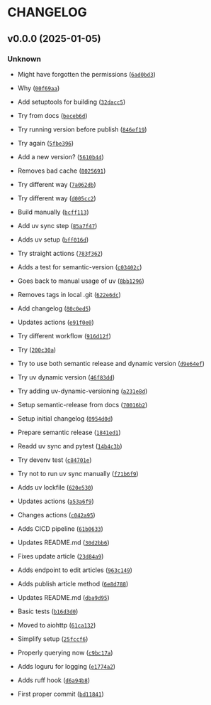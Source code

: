 # CHANGELOG


## v0.0.0 (2025-01-05)

### Unknown

* Might have forgotten the permissions ([`6ad0bd3`](https://github.com/AlejandroGomezFrieiro/devto.py/commit/6ad0bd37e8d56da6beb76c3be7efbdec9b367d07))

* Why ([`00f69aa`](https://github.com/AlejandroGomezFrieiro/devto.py/commit/00f69aab7d622697b22cfc4e547ea00b37c0ec10))

* Add setuptools for building ([`32dacc5`](https://github.com/AlejandroGomezFrieiro/devto.py/commit/32dacc599ddc5b0787f708336c52a239f64db659))

* Try from docs ([`beceb6d`](https://github.com/AlejandroGomezFrieiro/devto.py/commit/beceb6d615276d456926acd8398da5bd8430fd5c))

* Try running version before publish ([`846ef19`](https://github.com/AlejandroGomezFrieiro/devto.py/commit/846ef190ff4353dc9c216a0261b83601d19860ee))

* Try again ([`5fbe396`](https://github.com/AlejandroGomezFrieiro/devto.py/commit/5fbe3966f9d765e69b2c82f07e633f54b8c87a3f))

* Add a new version? ([`5610b44`](https://github.com/AlejandroGomezFrieiro/devto.py/commit/5610b4470335bb2091463b717c6c5bb66addb649))

* Removes bad cache ([`8025691`](https://github.com/AlejandroGomezFrieiro/devto.py/commit/8025691401ecdf12eb15e7b94874598acb899d89))

* Try different way ([`7a062db`](https://github.com/AlejandroGomezFrieiro/devto.py/commit/7a062db14a18de0a92da06803a1db77381654db0))

* Try different way ([`d005cc2`](https://github.com/AlejandroGomezFrieiro/devto.py/commit/d005cc25a44ba87e3da7569d62a284fc3c054c72))

* Build manually ([`bcff113`](https://github.com/AlejandroGomezFrieiro/devto.py/commit/bcff1137c35977d22eec0d8dd611ce3412ae4c13))

* Add uv sync step ([`85a7f47`](https://github.com/AlejandroGomezFrieiro/devto.py/commit/85a7f47080d6cf318e8e2bfe5946769fb0e7b368))

* Adds uv setup ([`bff016d`](https://github.com/AlejandroGomezFrieiro/devto.py/commit/bff016db1d0956adfc3ec6344424a13b486ad420))

* Try straight actions ([`783f362`](https://github.com/AlejandroGomezFrieiro/devto.py/commit/783f3621aeeb1b7a59fe927b5a5912ffc25aca02))

* Adds a test for semantic-version ([`c03402c`](https://github.com/AlejandroGomezFrieiro/devto.py/commit/c03402c38326228a974ff2f0c188d6d41671be05))

* Goes back to manual usage of uv ([`8bb1296`](https://github.com/AlejandroGomezFrieiro/devto.py/commit/8bb129624583ee9a770a4612d47b4decb433863e))

* Removes tags in local .git ([`622e6dc`](https://github.com/AlejandroGomezFrieiro/devto.py/commit/622e6dc886ccd6e181b684e3fbe10bf4b54fcba1))

* Add changelog ([`80c0ed5`](https://github.com/AlejandroGomezFrieiro/devto.py/commit/80c0ed5f19f67eba642176e311b00d9140bff5bd))

* Updates actions ([`e91f0e0`](https://github.com/AlejandroGomezFrieiro/devto.py/commit/e91f0e0350cad7d1b1732d0fec5641f151f26ad6))

* Try different workflow ([`916d12f`](https://github.com/AlejandroGomezFrieiro/devto.py/commit/916d12feec94f59cd585ca70ae188882f847221b))

* Try ([`200c30a`](https://github.com/AlejandroGomezFrieiro/devto.py/commit/200c30a261418d5078a4737f8b26d6ee35409791))

* Try to use both semantic release and dynamic version ([`d9e64ef`](https://github.com/AlejandroGomezFrieiro/devto.py/commit/d9e64ef91a3d86d4434aa798b5a95eb384c17016))

* Try uv dynamic version ([`46f83dd`](https://github.com/AlejandroGomezFrieiro/devto.py/commit/46f83ddc72540023070b3c49ed8c367226acf8dc))

* Try adding uv-dynamic-versioning ([`a231e8d`](https://github.com/AlejandroGomezFrieiro/devto.py/commit/a231e8d401c2ca2afae59811b286b6369fdf8823))

* Setup semantic-release from docs ([`70016b2`](https://github.com/AlejandroGomezFrieiro/devto.py/commit/70016b2bf2d1857f909513db53f3ce65e8aba0e7))

* Setup initial changelog ([`0954d0d`](https://github.com/AlejandroGomezFrieiro/devto.py/commit/0954d0d423fa3b1330c8b8cefabf96dc9bd527c7))

* Prepare semantic release ([`1841ed1`](https://github.com/AlejandroGomezFrieiro/devto.py/commit/1841ed12054da784e4320c3cd6419e93224da6d6))

* Readd uv sync and pytest ([`14b4c3b`](https://github.com/AlejandroGomezFrieiro/devto.py/commit/14b4c3bc32dc1260b5f01610d49e54a0850f1b85))

* Try devenv test ([`c84701e`](https://github.com/AlejandroGomezFrieiro/devto.py/commit/c84701ee5ae9329e8c79569e3c7f977e3e8ae04e))

* Try not to run uv sync manually ([`f71b6f9`](https://github.com/AlejandroGomezFrieiro/devto.py/commit/f71b6f956a0de8b3f0d590ff0649a58d00d926f6))

* Adds uv lockfile ([`620e530`](https://github.com/AlejandroGomezFrieiro/devto.py/commit/620e5304945850b34727c101852d1b9d15661265))

* Updates actions ([`a53a6f9`](https://github.com/AlejandroGomezFrieiro/devto.py/commit/a53a6f9e55c8a87e247977b8d64fe43a8cddf2c8))

* Changes actions ([`c042a95`](https://github.com/AlejandroGomezFrieiro/devto.py/commit/c042a953be1106d0b0407dd7ff889b34dfa71b3a))

* Adds CICD pipeline ([`61b0633`](https://github.com/AlejandroGomezFrieiro/devto.py/commit/61b0633432dd915815c56d8a25068b2eacf39acb))

* Updates README.md ([`30d2bb6`](https://github.com/AlejandroGomezFrieiro/devto.py/commit/30d2bb63209754a00e57de882b587c7678525738))

* Fixes update article ([`23d84a9`](https://github.com/AlejandroGomezFrieiro/devto.py/commit/23d84a926fc54d135143ba76d6bf485b10187131))

* Adds endpoint to edit articles ([`963c149`](https://github.com/AlejandroGomezFrieiro/devto.py/commit/963c149b9bf81fa8be0525d7ba14ffe466420d12))

* Adds publish article method ([`6e8d788`](https://github.com/AlejandroGomezFrieiro/devto.py/commit/6e8d788eb2e3a661b0d9e20043e39e8c4e830ad0))

* Updates README.md ([`dba9d95`](https://github.com/AlejandroGomezFrieiro/devto.py/commit/dba9d95ff94f82acb41bcfebe088bb824aee0222))

* Basic tests ([`b16d3d0`](https://github.com/AlejandroGomezFrieiro/devto.py/commit/b16d3d057ffdc7f64ba29672c09af25599c3278c))

* Moved to aiohttp ([`61ca132`](https://github.com/AlejandroGomezFrieiro/devto.py/commit/61ca1322a6b3ac9b3d58c272d26494ca20f1e933))

* Simplify setup ([`25fccf6`](https://github.com/AlejandroGomezFrieiro/devto.py/commit/25fccf6e211db3649d85edf6f4044a3b5441fd69))

* Properly querying now ([`c9bc17a`](https://github.com/AlejandroGomezFrieiro/devto.py/commit/c9bc17a8c6b61fc145d2f7f3b351000ff35c4199))

* Adds loguru for logging ([`e1774a2`](https://github.com/AlejandroGomezFrieiro/devto.py/commit/e1774a2e10dba31cbb2f6b1a72575ffb77e3f1d7))

* Adds ruff hook ([`d6a94b8`](https://github.com/AlejandroGomezFrieiro/devto.py/commit/d6a94b849759f2954fb5ddc147b642170f8eb390))

* First proper commit ([`bd11841`](https://github.com/AlejandroGomezFrieiro/devto.py/commit/bd118419c9399ca06202c2877230421cd54818cc))
